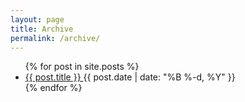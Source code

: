 ```yaml
---
layout: page
title: Archive
permalink: /archive/
---
```

<ul>
  {% for post in site.posts %}
    <li>
      <a href="{{ post.url }}">
        {{ post.title }}
      </a>
      <time>{{ post.date | date: "%B %-d, %Y" }}</time>
    </li>
  {% endfor %}
</ul>